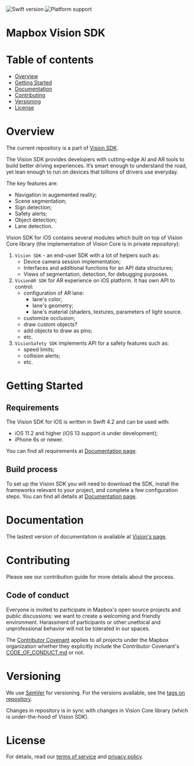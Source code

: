 ![Swift version](https://img.shields.io/static/v1.svg?label=Swift&message=4.2&color=orange)
![Platform support](https://img.shields.io/static/v1.svg?label=iOS&message=%3E=%2011.2&color=brightgreen)

# Mapbox Vision SDK

# Table of contents

- [Overview](#overview)
- [Getting Started](#getting-started)
- [Documentation](#documentation)
- [Contributing](#contributing)
- [Versioning](#versioning)
- [License](#license)

# Overview

The current repository is a part of [Vision SDK](https://vision.mapbox.com).

The Vision SDK provides developers with cutting-edge AI and AR tools to build better driving experiences. It’s smart enough to understand the road, yet lean enough to run on devices that billions of drivers use everyday.

The key features are:
- Navigation in augemented reality;
- Scene segmentation;
- Sign detection;
- Safety alerts;
- Object detection;
- Lane detection.

Vision SDK for iOS contains several modules which built on top of Vision Core library (the implementation of Vision Core is in private repository):
  1. `Vision SDK` - an end-user SDK with a lot of helpers such as:
      * Device camera session implementation;
      * Interfaces and additional functions for an API data structures;
      * Views of segmentation, detection, for debugging purposes.
  1. `VisionAR SDK` for AR experience on iOS platform. It has own API to control:
      * configuration of AR lane:
          - lane's color;
           - lane's geometry;
          - lane's material (shaders, textures, parameters of light source.
      * customize occlusion;
      * draw custom objects?
      * add objects to draw as pins;
      * etc.
  1. `VisionSafety SDK` implements API for a safety features such as:
      * speed limits;
      * collision alerts;
      * etc.

# Getting Started

## Requirements

The Vision SDK for iOS is written in Swift 4.2 and can be used with:
  - iOS 11.2 and higher (iOS 13 support is under development);
  - iPhone 6s or newer.
  
You can find all requirements at [Documentation page](https://docs.mapbox.com/ios/vision/overview/#requirements).

## Build process

To set up the Vision SDK you will need to download the SDK, install the frameworks relevant to your project, and complete a few configuration steps. You can find all details at [Documentation page](https://docs.mapbox.com/ios/vision/overview/#getting-started).

# Documentation

The lastest version of documentation is available at [Vision's page](https://docs.mapbox.com/ios/vision).

# Contributing

Please see our contribution guide for more details about the process.

## Code of conduct

Everyone is invited to participate in Mapbox's open source projects and public discussions: we want to create a welcoming and friendly environment. Harassment of participants or other unethical and unprofessional behavior will not be tolerated in our spaces.

The [Contributor Covenant](https://www.contributor-covenant.org) applies to all projects under the Mapbox organization whether they explicitly include the Contributor Covenant's [CODE_OF_CONDUCT.md](https://www.contributor-covenant.org/version/1/4/code-of-conduct.html) or not.

# Versioning

We use [SemVer](http://semver.org/) for versioning. For the versions available, see the [tags on repository](https://github.com/mapbox/mapbox-vision-ios/tags).

Changes in repository is in sync with changes in Vision Core library (which is under-the-hood of Vision SDK).

# License

For details, read our [terms of service](https://www.mapbox.com/tos/#vision) and [privacy policy](https://www.mapbox.com/privacy/).

